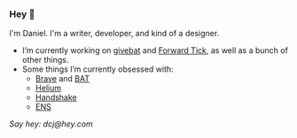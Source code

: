 ### Hey 👋
I'm Daniel. I'm a writer, developer, and kind of a designer.

- I’m currently working on [givebat](https://givebat.com) and [Forward Tick](https://forwardtick.com), as well as a bunch of other things.
- Some things I’m currently obsessed with:
  - [Brave](https://brave.com/dan721) and [BAT](https://basicattentiontoken.org)
  - [Helium](https://helium.com)
  - [Handshake](https://handshake.org)
  - [ENS](https://ens.domains)

_Say hey: dcj@hey.com_
